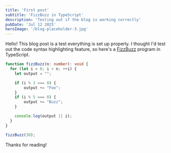 ```yaml
---
title: 'First post'
subtitle: 'FizzBuzz in TypeScript'
description: 'Testing out if the blog is working correctly'
pubDate: 'Jul 12 2025'
heroImage: '/blog-placeholder-3.jpg'
---
```


Hello! This blog post is a test everything is set up properly. I
thought I'd test out the code syntax highlighting feature, so here's a
[FizzBuzz](https://en.wikipedia.org/wiki/Fizz_buzz) program in TypeScript.

```ts
function fizzBuzz(n: number): void {
  for (let i = 0; i < n; ++i) {
    let output = "";

    if (i % 3 === 0) {
        output += "Foo";
    }
    if (i % 5 === 0) {
        output += "Buzz";
    }

    console.log(output || i);
  }
}

fizzBuzz(30);
```

Thanks for reading!
